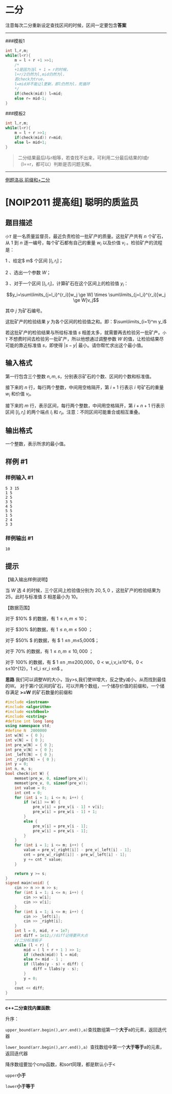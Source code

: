 #  二分
注意每次二分重新设定查找区间的时候，区间一定要包含**答案**


-------------
###模板1
```cpp
int l,r,m;
while(l<r){
	m = l + r +1 >>1;
	/*
	+1是因为当l + 1 = r的时候，
	l+r/2仍然为l,mid仍然为l，
	若check为true，
	l=mid并不能让l更新，即l仍然为l，死循环
	*/
	if(check(mid)) l=mid;
	else r= mid-1;
}
```
###模板2
```cpp
int l,r,m;
while(l<r){
	m = l + r >>1;
	if(check(mid)) r=mid;
	else l= mid+1;
}
```
>二分结果最后l与r相等，若查找不出来，可利用二分最后结果的l或r（l==r，都可以）判断是否问题无解。

---
[例题洛谷,前缀和+二分](https://www.luogu.com.cn/problem/P1314)

# [NOIP2011 提高组] 聪明的质监员

## 题目描述

`小T` 是一名质量监督员，最近负责检验一批矿产的质量。这批矿产共有 $n$ 个矿石，从 $1$ 到 $n$ 逐一编号，每个矿石都有自己的重量 $w_i$ 以及价值 $v_i$ 。检验矿产的流程是：

1 、给定$ m$ 个区间 $[l_i,r_i]$；

2 、选出一个参数 $W$；

3 、对于一个区间 $[l_i,r_i]$，计算矿石在这个区间上的检验值 $y_i$：

$$y_i=\sum\limits_{j=l_i}^{r_i}[w_j \ge W] \times \sum\limits_{j=l_i}^{r_i}[w_j \ge W]v_j$$  

其中 $j$ 为矿石编号。

这批矿产的检验结果 $y$ 为各个区间的检验值之和。即：$\sum\limits_{i=1}^m y_i$  

若这批矿产的检验结果与所给标准值 $s$ 相差太多，就需要再去检验另一批矿产。`小T` 不想费时间去检验另一批矿产，所以他想通过调整参数 $W$ 的值，让检验结果尽可能的靠近标准值 $s$，即使得 $|s-y|$ 最小。请你帮忙求出这个最小值。

## 输入格式

第一行包含三个整数 $n,m,s$，分别表示矿石的个数、区间的个数和标准值。

接下来的 $n$ 行，每行两个整数，中间用空格隔开，第 $i+1$ 行表示 $i$ 号矿石的重量 $w_i$ 和价值 $v_i$。

接下来的 $m$ 行，表示区间，每行两个整数，中间用空格隔开，第 $i+n+1$ 行表示区间 $[l_i,r_i]$ 的两个端点 $l_i$ 和 $r_i$。注意：不同区间可能重合或相互重叠。

## 输出格式

一个整数，表示所求的最小值。

## 样例 #1

### 样例输入 #1

```
5 3 15 
1 5 
2 5 
3 5 
4 5 
5 5 
1 5 
2 4 
3 3
```

### 样例输出 #1

```
10
```

## 提示

【输入输出样例说明】

当 $W$ 选 $4$ 的时候，三个区间上检验值分别为 $20,5 ,0$ ，这批矿产的检验结果为 $25$，此时与标准值 $S$ 相差最小为 $10$。

【数据范围】

对于 $10\% $ 的数据，有 $1 ≤n ,m≤10$；

对于 $30\% $的数据，有 $1 ≤n ,m≤500$ ；

对于 $50\% $ 的数据，有 $ 1 ≤n ,m≤5,000$；
 
对于 $70\%$ 的数据，有 $1 ≤n ,m≤10,000$ ；

对于 $100\%$ 的数据，有 $ 1 ≤n ,m≤200,000$，$0 < w_i,v_i≤10^6$，$0 < s≤10^{12}$，$1 ≤l_i ≤r_i ≤n$ 。



**思路**
我们可以调整W的大小，当y>s,我们使W增大，反之使y减小，从而找到最佳的W。
对于第i个区间的矿石，可以开两个数组，一个储存价值的前缀和，一个储存满足 **>=W** 的矿石数量的前缀和



```cpp
#include <iostream>
#include <algorithm>
#include <cstdbool>
#include <cstring>
#define int long long
using namespace std;
#define N  2000000
int w[N] = { 0 };
int v[N] = { 0 };
int pre_w[N] = { 0 };
int pre_v[N] = { 0 };
int _left[N] = { 0 };
int _right[N] = { 0 };
int y = 0;
int n, m, s;
bool check(int W) {
	memset(pre_w, 0, sizeof(pre_w));
	memset(pre_v, 0, sizeof(pre_v));
	int value = 0;
	int cnt = 0;
	for (int i = 1; i <= n; i++) {
		if (w[i] >= W) {
			pre_v[i] = pre_v[i - 1] + v[i];
			pre_w[i] = pre_w[i - 1] + 1;
		}
		else {
			pre_v[i] = pre_v[i - 1];
			pre_w[i] = pre_w[i - 1];
		}
	}
	for (int i = 1; i <= m; i++) {
		value = pre_v[_right[i]] - pre_v[_left[i] - 1];
		cnt = pre_w[_right[i]] - pre_w[_left[i] - 1];
		y += cnt * value;
	}

	return y >= s;
}
signed main(void) {
	cin >> n >> m >> s;
	for (int i = 1; i <= n; i++) {
		cin >> w[i];
		cin >> v[i];
	}
	for (int i = 1; i <= m; i++) {
		cin >> _left[i];
		cin >> _right[i];
	}
	int l = 0, mid, r = 1e7;
	int diff = 1e12;//diff记得要开大点
	//二分标准板子
	while (l < r) {
		mid = ( l + r + 1 ) >> 1;
		if (check(mid)) l = mid;
		else r= mid - 1 ;
		if (llabs(y - s) < diff) {
			diff = llabs(y - s);
		}
		y = 0;
	}
	cout << diff;
}
```







---

**c++二分查找内置函数**:

升序：

`upper_bound(arr.begin(),arr.end(),a)`查找数组第一个**大于**a的元素，返回迭代器

`lower_bound(arr.begin(),arr.end(),a) `查找数组中第一个**大于等于**a的元素，返回迭代器

降序数组要加个cmp函数，和sort同理，都是默认小于<


`upper`**小于**


`lower`**小于等于**